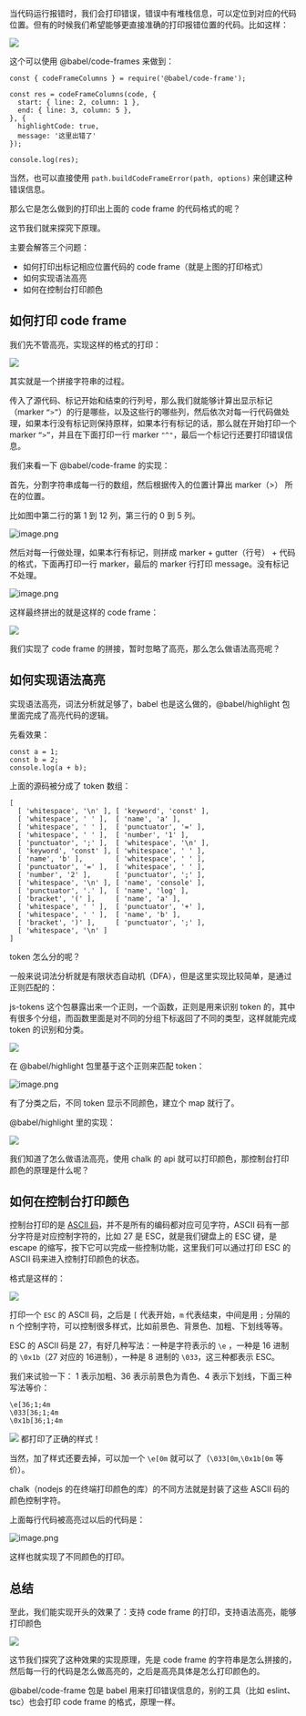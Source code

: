 当代码运行报错时，我们会打印错误，错误中有堆栈信息，可以定位到对应的代码位置。但有的时候我们希望能够更直接准确的打印报错位置的代码。比如这样：

![](https://p1-juejin.byteimg.com/tos-cn-i-k3u1fbpfcp/8d3c6b350af041d680b429a5f0cc55f2~tplv-k3u1fbpfcp-zoom-in-crop-mark:3024:0:0:0.awebp)

这个可以使用 @babel/code-frames 来做到：

```
const { codeFrameColumns } = require('@babel/code-frame');

const res = codeFrameColumns(code, {
  start: { line: 2, column: 1 },
  end: { line: 3, column: 5 },
}, {
  highlightCode: true,
  message: '这里出错了'
});

console.log(res);
```

当然，也可以直接使用 `path.buildCodeFrameError(path, options)` 来创建这种错误信息。

那么它是怎么做到的打印出上面的 code frame 的代码格式的呢？

这节我们就来探究下原理。

主要会解答三个问题：

- 如何打印出标记相应位置代码的 code frame（就是上图的打印格式）
- 如何实现语法高亮
- 如何在控制台打印颜色

如何打印 code frame
---------------

我们先不管高亮，实现这样的格式的打印：

![](https://p6-juejin.byteimg.com/tos-cn-i-k3u1fbpfcp/e8ac279789904a669148430c7089f184~tplv-k3u1fbpfcp-zoom-in-crop-mark:3024:0:0:0.awebp)

其实就是一个拼接字符串的过程。

传入了源代码、标记开始和结束的行列号，那么我们就能够计算出显示标记（marker `“>”`）的行是哪些，以及这些行的哪些列，然后依次对每一行代码做处理，如果本行没有标记则保持原样，如果本行有标记的话，那么就在开始打印一个 marker `“>”`，并且在下面打印一行 marker `"^"`，最后一个标记行还要打印错误信息。

我们来看一下 @babel/code-frame 的实现：

首先，分割字符串成每一行的数组，然后根据传入的位置计算出 marker（>） 所在的位置。

比如图中第二行的第 1 到 12 列，第三行的 0 到 5 列。

![image.png](https://p1-juejin.byteimg.com/tos-cn-i-k3u1fbpfcp/dda49d8bf08549458b2266a912b37042~tplv-k3u1fbpfcp-zoom-in-crop-mark:3024:0:0:0.awebp)

然后对每一行做处理，如果本行有标记，则拼成 marker + gutter（行号） + 代码的格式，下面再打印一行 marker，最后的 marker 行打印 message。没有标记不处理。

![image.png](https://p9-juejin.byteimg.com/tos-cn-i-k3u1fbpfcp/cc7dcce653e5479382e6f697008c96aa~tplv-k3u1fbpfcp-zoom-in-crop-mark:3024:0:0:0.awebp)

这样最终拼出的就是这样的 code frame：

![](https://p6-juejin.byteimg.com/tos-cn-i-k3u1fbpfcp/e8ac279789904a669148430c7089f184~tplv-k3u1fbpfcp-zoom-in-crop-mark:3024:0:0:0.awebp)

我们实现了 code frame 的拼接，暂时忽略了高亮，那么怎么做语法高亮呢？

如何实现语法高亮
--------

实现语法高亮，词法分析就足够了，babel 也是这么做的，@babel/highlight 包里面完成了高亮代码的逻辑。

先看效果：

```
const a = 1;
const b = 2;
console.log(a + b);
```

上面的源码被分成了 token 数组：

```
[
  [ 'whitespace', '\n' ], [ 'keyword', 'const' ],
  [ 'whitespace', ' ' ],  [ 'name', 'a' ],
  [ 'whitespace', ' ' ],  [ 'punctuator', '=' ],
  [ 'whitespace', ' ' ],  [ 'number', '1' ],
  [ 'punctuator', ';' ],  [ 'whitespace', '\n' ],
  [ 'keyword', 'const' ], [ 'whitespace', ' ' ],
  [ 'name', 'b' ],        [ 'whitespace', ' ' ],
  [ 'punctuator', '=' ],  [ 'whitespace', ' ' ],
  [ 'number', '2' ],      [ 'punctuator', ';' ],
  [ 'whitespace', '\n' ], [ 'name', 'console' ],
  [ 'punctuator', '.' ],  [ 'name', 'log' ],
  [ 'bracket', '(' ],     [ 'name', 'a' ],
  [ 'whitespace', ' ' ],  [ 'punctuator', '+' ],
  [ 'whitespace', ' ' ],  [ 'name', 'b' ],
  [ 'bracket', ')' ],     [ 'punctuator', ';' ],
  [ 'whitespace', '\n' ]
]
```

token 怎么分的呢？

一般来说词法分析就是有限状态自动机（DFA），但是这里实现比较简单，是通过正则匹配的：

js-tokens 这个包暴露出来一个正则，一个函数，正则是用来识别 token 的，其中有很多个分组，而函数里面是对不同的分组下标返回了不同的类型，这样就能完成 token 的识别和分类。

![](https://p6-juejin.byteimg.com/tos-cn-i-k3u1fbpfcp/807b2110f764402fae59a952053acb26~tplv-k3u1fbpfcp-zoom-in-crop-mark:3024:0:0:0.awebp)

在 @babel/highlight 包里基于这个正则来匹配 token：

![image.png](https://p3-juejin.byteimg.com/tos-cn-i-k3u1fbpfcp/d30814b33d804996836b3eece6a67154~tplv-k3u1fbpfcp-zoom-in-crop-mark:3024:0:0:0.awebp)

有了分类之后，不同 token 显示不同颜色，建立个 map 就行了。

@babel/highlight 里的实现：

![](https://p1-juejin.byteimg.com/tos-cn-i-k3u1fbpfcp/4d6accf8c55c426dbf8b7d44df45f1e2~tplv-k3u1fbpfcp-zoom-in-crop-mark:3024:0:0:0.awebp)

我们知道了怎么做语法高亮，使用 chalk 的 api 就可以打印颜色，那控制台打印颜色的原理是什么呢？

如何在控制台打印颜色
----------

控制台打印的是 [ASCII 码](https://link.juejin.cn/?target=https%3A%2F%2Ftool.oschina.net%2Fcommons%3Ftype%3D4 "https://tool.oschina.net/commons?type=4")，并不是所有的编码都对应可见字符，ASCII 码有一部分字符是对应控制字符的，比如 27 是 ESC，就是我们键盘上的 ESC 键，是 escape 的缩写，按下它可以完成一些控制功能，这里我们可以通过打印 ESC 的 ASCII 码来进入控制打印颜色的状态。

格式是这样的：

![](https://p1-juejin.byteimg.com/tos-cn-i-k3u1fbpfcp/1e7d7a92f6c0459f83bcb9a9ce779a81~tplv-k3u1fbpfcp-zoom-in-crop-mark:3024:0:0:0.awebp)

打印一个 `ESC` 的 ASCII 码，之后是 `[` 代表开始，`m` 代表结束，中间是用 `;` 分隔的 n 个控制字符，可以控制很多样式，比如前景色、背景色、加粗、下划线等等。

ESC 的 ASCII 码是 27，有好几种写法：一种是字符表示的 `\e` ，一种是 16 进制的 `\0x1b`（27 对应的 16进制），一种是 8 进制的 `\033`，这三种都表示 ESC。

我们来试验一下： 1 表示加粗、36 表示前景色为青色、4 表示下划线，下面三种写法等价：

```
\e[36;1;4m
\033[36;1;4m
\0x1b[36;1;4m
```

![](https://p6-juejin.byteimg.com/tos-cn-i-k3u1fbpfcp/eca9c62870414489890c9570b889636b~tplv-k3u1fbpfcp-zoom-in-crop-mark:3024:0:0:0.awebp) 都打印了正确的样式！

当然，加了样式还要去掉，可以加一个 `\e[0m` 就可以了（`\033[0m`,`\0x1b[0m` 等价）。

chalk（nodejs 的在终端打印颜色的库）的不同方法就是封装了这些 ASCII 码的颜色控制字符。

上面每行代码被高亮过以后的代码是：

![image.png](https://p1-juejin.byteimg.com/tos-cn-i-k3u1fbpfcp/d91383b4f5854e178c16be243a09a851~tplv-k3u1fbpfcp-zoom-in-crop-mark:3024:0:0:0.awebp)

这样也就实现了不同颜色的打印。

总结
--

至此，我们能实现开头的效果了：支持 code frame 的打印，支持语法高亮，能够打印颜色

![](https://p1-juejin.byteimg.com/tos-cn-i-k3u1fbpfcp/8d3c6b350af041d680b429a5f0cc55f2~tplv-k3u1fbpfcp-zoom-in-crop-mark:3024:0:0:0.awebp)

这节我们探究了这种效果的实现原理，先是 code frame 的字符串是怎么拼接的，然后每一行的代码是怎么做高亮的，之后是高亮具体是怎么打印颜色的。

@babel/code-frame 包是 babel 用来打印错误信息的，别的工具（比如 eslint、tsc）也会打印 code frame 的格式，原理一样。
